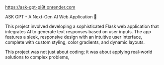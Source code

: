 https://ask-gpt-pi8t.onrender.com


ASK GPT - A Next-Gen AI Web Application 🚀

This project involved developing a sophisticated Flask web application that integrates AI to generate text responses based on user inputs. The app features a sleek, responsive design with an intuitive user interface, complete with custom styling, color gradients, and dynamic layouts.

This project was not just about coding; it was about applying real-world solutions to complex problems, 
